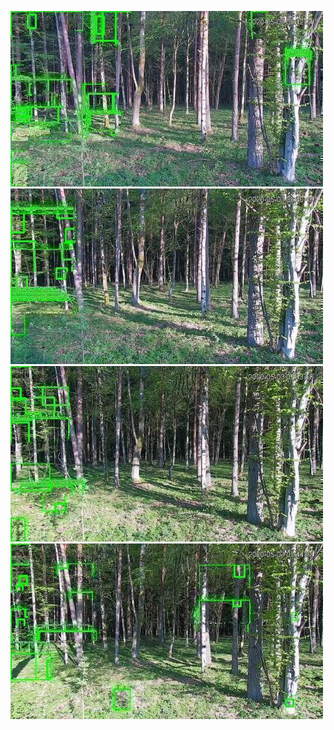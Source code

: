 ![20200503-061003-064008](in/20200503/20200503-061003-064008_0_.jpg)
![20200503-064013-071018](in/20200503/20200503-064013-071018_0_.jpg)
![20200503-071023-074028](in/20200503/20200503-071023-074028_0_.jpg)
![20200503-074033-081038](in/20200503/20200503-074033-081038_0_.jpg)
